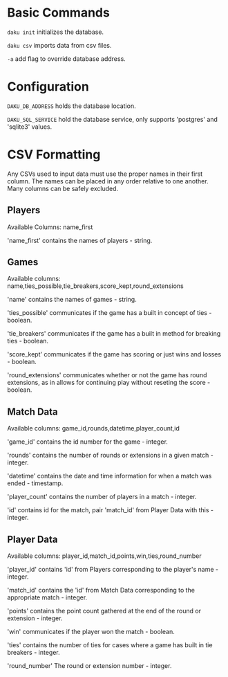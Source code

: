 # Basic Commands

`daku init` initializes the database.

`daku csv` imports data from csv files.

`-a` add flag to override database address.

# Configuration

`DAKU_DB_ADDRESS` holds the database location.

`DAKU_SQL_SERVICE` hold the database service, only supports 'postgres' and 'sqlite3' values.

# CSV Formatting

Any CSVs used to input data must use the proper names in their first column.
The names can be placed in any order relative to one another.
Many columns can be safely excluded.

## Players

Available Columns: name_first

'name_first' contains the names of players - string.

## Games

Available columns: name,ties_possible,tie_breakers,score_kept,round_extensions

'name' contains the names of games - string.

'ties_possible' communicates if the game has a built in concept of ties - boolean.

'tie_breakers' communicates if the game has a built in method for breaking ties - boolean.

'score_kept' communicates if the game has scoring or just wins and losses - boolean.

'round_extensions' communicates whether or not the game has round extensions, as in allows for continuing play without reseting the score - boolean.

## Match Data

Available columns: game_id,rounds,datetime,player_count,id

'game_id' contains the id number for the game - integer.

'rounds' contains the number of rounds or extensions in a given match - integer.

'datetime' contains the date and time information for when a match was ended - timestamp.

'player_count' contains the number of players in a match - integer.

'id' contains id for the match, pair 'match_id' from Player Data with this - integer.

## Player Data

Available columns: player_id,match_id,points,win,ties,round_number

'player_id' contains 'id' from Players corresponding to the player's name - integer.

'match_id' contains the 'id' from Match Data corresponding to the appropriate match - integer.

'points' contains the point count gathered at the end of the round or extension - integer.

'win' communicates if the player won the match - boolean.

'ties' contains the number of ties for cases where a game has built in tie breakers - integer.

'round_number' The round or extension number - integer.
